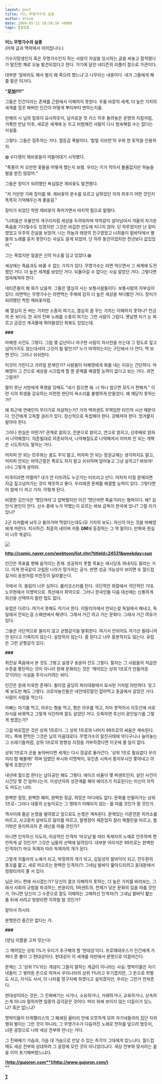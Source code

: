 ```yaml
---
layout: post
title: 어느 무명가수의 실종
author: drkim
date: 2009-05-21 18:58:59 +0900
tags: [컬럼]
---
```

**어느 무명가수의 실종**  
(어제 글과 맥락에서 이어집니다.)

가수지망생인지 혹은 무명가수인지 하는 사람이 자살을 암시하는 글을 써놓고 잠적했다가 탈진한 채로 오늘 발견되었다고 한다. 거기에 달린 네티즌의 리플이 참으로 가관이다. 

대부분 ‘알바라도 해서 벌지 왜 죽으려 했느냐’고 나무라는 내용이다. 내가 그들에게 해줄 말은 이거다. 

**“足加!!!!”**

그들은 인간이라는 존재를 근원에서 이해하지 못한다. 우물 바깥의 세계, 더 높은 가치의 세계를 힐끗 봐버린 인간이 어떻게 뿌리부터 변하는지를. 

만해의 시 님의 침묵이 묘사하듯이, 날카로운 첫 키스 이후 돌려놓은 운명의 지침처럼, 거룩한 만남 이후, 새로운 세계에 눈 뜨고 비범해진 사람이 다시 범속해질 수는 없다는 사실을. 

그렇다. 그들은 질투하는 거다. 열등감 폭발이다. ‘칼릴 지브란’의 우화 한 토막을 인용하자.

**◎** 수다쟁이 제비꽃들이 떠들어대기 시작했다. 

"폭풍이 저 오만한 꽃들을 어떻게 했는지 보렴. 우리는 키가 작아서 볼품없지만 하늘을 벌을 받진 않았어.“ 

그들은 장미가 되려했던 욕심많은 제비꽃도 발견했다. 

"저 거만한 가짜 장미를 봐. 제비꽃의 분수를 모르고 날뛰었던 자의 최후가 어떤 것인지 똑똑히 기억해두는게 좋을걸."

장미가 되었던 착한 제비꽃이 죽어가면서 마지막 힘으로 말했다. 

"너희들은 우물안의 개구리처럼 세상을 두려워하며 악착같이 살아남아서 겨울의 차가운 죽음을 기다릴수도 있겠지만 그것은 비겁한 안도에 지나지 않아. 단 하루였지만 난 장미였었고 우주의 진실을 보았어. 나는 하늘과 태양의 친구였었고 너희들이 밑바닥에서 별들의 노래를 듣지 못한다는 사실도 알게 되었어. 단 하루 동안이었지만 천년보다 값있었어."

그는 죽었지만 얼굴은 신의 미소를 담고 있었다.**◎** 

세상에는 죽음과도 바꿀 수 없는 가치가 있다. 무명가수는 라면 먹으면서 그 세계에 도전했던 거다. 더 높은 세계를 보았던 거다. 되돌아갈 수 없다는 사실 알았던 거다. 그렇다면 엄숙해져야 한다. 

네티즌들이 왜 화가 났을까. 그들은 열심히 사는 보통사람들이다. 보통사람의 자부심이 있다. 라면먹는 무명가수는 라면먹는 주제에 감히 더 높은 세상을 쳐다봤던 거다. 장미가 되려했던 착한 제비꽃처럼.

왜 열심히 돈 버는 가치만 소중히 여기고, 열심히 꿈 꾸는 가치는 이해하지 못하나? 천금의 돈 보다도 한 곡의 진짜 노래를 소중히 여기는 그런 사람이 그립다. 옛날엔 자기 눈 찌르고 금강산 계곡물에 뛰어들었던 최북도 있었는데. 

**###**

마해영 사건도 그렇다. 그럼 몇 십년이나 야구한 사람이 자서전을 쓰는데 그 정도로 짚고넘어가지도 않는대서야 그것이 될 말인가? 누가 마약하는지는 구단에서 다 안다. 딱 보면 안다. 그러나 쉬쉬한다.

이것이 가린다고 가려질 문제인가? 사람들이 마해영에게 화를 내는 이유는 간단하다. 마해영이 그 건으로 세상을 시끄럽게 할 뿐 문제를 해결할 능력이 없다고 보는 거다. 과연 그럴까?

딸이 못난 서방에게 폭행을 당해도 “네가 참으면 돼. 너 하나 참으면 모두가 편해져.” 이런 식의 희생을 강요하는 미련한 판단이 옥소리를 불행하게 만들었다. 왜 깨닫지 못하는가?

왜 최근에 연예인이 무더기로 자살하는가? 거의 백퍼센트 무책임한 타인의 시선 때문이다. 인간에게 고독할 권리가 있다. 정신적으로 독립해야 한다. 강해져야 한다. 엉겨붙지 말아야 한다.

그러나 현실은 어떤가? 관계로 얽히고, 친분으로 얽히고, 연고로 얽히고, 선후배로 얽혀서 나약해졌다. 의존될대로 의존되어서, 나약해질도로 나약해져서 어차피 안 되는 개혁은 시도하지도 말자는 거다.

어차피 안 되는 민주화는 꿈도 꾸지 말고, 어차피 안 되는 정권교체는 생각하지도 말고, 어차피 안되는 마약근절은 폭로도 하지 말고 쉬쉬하며 덮어놓고 그냥 살자고? 바보야! 너나 그렇게 살아라. 

미국이라면 어떨까? 내가 안 터뜨려도 누군가는 터뜨리고 만다. 어차피 터질 문제라면 지금 짚고넘어가는 것이 깨끗하고 좋다. 우리에겐 문제를 해결할 능력이 있다. 그렇다면 이 참에 다 까고 가자. 이렇게 된다.

비열한 김인식은 ‘명단까라’고 압박했지만 이건 ‘명단까면 죽음’이라는 협박이다. 왜? 김인식 본인이 안다. 선수 중에 누가 약했는지 모르는 바보 감독이 한국에 있나? 그럴 리가 있나? 

2군 라커룸에 놔두고 돌아가며 먹었다는데도(모 기자의 보도). 자신이 아는 것을 마해영에게 까란다. 치사하긴. 최훈의 네이버 카툰 **GM**에 등장하는 그 약 말이다. 만화와 현실이 너무 똑같다.

![](/files/attach/images/199/294/030/0023.GIF)

**http://comic.naver.com/webtoon/list.nhn?titleId=24531&weekday=sun**

인간은 목표를 향해 움직이는 존재. 성공하지 못할 목표는 애시당초 꺼내지도 말라는 거다. 이게 한국같이 고립된 나라가 망가지는 공식. 반면 성공 가능성이 보이면 또 월드컵 길거리 응원처럼 미친듯이 달라붙는다. 

극에서 극. 쏠림이 너무 심하다. 롤러코스터를 탄다. 극단적인 좌절에서 극단적인 기대. 노무현에서 이명박으로. 최선에서 최악으로. 그러니 한국인들 다음 대선에는 신통하게 최선을 선택하지 말란 법도 없다. 

유럽은 다르다. 여기서 못해도 저기서 한다. 이탈리아에서 안되는걸 독일에서 해내고, 독일에서 안되는걸 스웨덴에서 해낸다. 그래서 거긴 까고 가는 문화다. 그래서 거긴 여유가 있다. 

그들은 극단적으로 쏠리지 않고 균형감각을 발휘한다. 여기서 안되어도 저기선 될테니까 안 된다고 기죽이지 않는다. 실망하지 않는다. 좀 된다고 너무 흥분하지도 않는다. 유럽은 그런 균형감각 있다.

**###**

최진실 죽음에서 본 것도 그렇고 설경구 송윤아 건도 그렇다. 필자는 그 사람들의 저급한 수준을 통탄하는 것이 아니라 원래 문화라는 것은 ‘깨어있는 상위 1프로가 만들어온 것’이라는 사실을 주지시키려는 바다. 

인간은 원래 미욱한 존재다. 윌리엄 골딩의 파리대왕에서 묘사된 거처럼 야만하다. 엊그제 보도만 해도 그렇다. 크로마뇽인들은 네안데르탈인 잡아먹고 동굴에서 살았던 거다. 사람이 사람을 먹는다.

아빠는 아기를 먹고, 아우는 형을 먹고, 형은 아우를 먹고, 차마 못먹어서 이웃간에 서로 자식을 바꿔먹고 그렇게 식인하며 잘도 살았던 거다. 오죽하면 루신이 광인일기를 그렇게 썼겠는가? 

그걸 바로잡은 것은 상위 1프로다. 그 상위 1프로와 나머지 99프로의 싸움은 계속된다. 어느 쪽에 편먹든 그것은 님의 마음대로다. 무명가수의 탈진사태에 악다구니나 늘어놓는 그 쓰레기들처럼, 상위 1프로의 방향성 지정을 거부하겠다면 이곳에 올 일이 없다. 

상위 1프로가 끈을 놓아버리면 세계는 다시 정글로 돌아간다. ‘상위 1프로 필요없다 우리끼리 함 해볼께!’ 하며 덤볐던 부시와 이명박이, 유인촌 시켜서 황지우시인 쫓아내고 어떻게 조졌던가?

내년에 월드컵 한다는 남아공만 해도 그렇다. 에이즈 비율이 몇 퍼센트인지. 살인 사건이 시간당 몇 건 일어나는지. 미성년자와 성관계를 해야 에이즈가 치료된다는 미신이 아직도 떠도는 나라. 

완벽한 절망, 완벽한 폐허, 완벽한 정글, 희망은 어디에도 없다. 문화를 만들어가는 상위 1프로- 그러나 대중의 눈높이로는 그 행태가 이해되지 않는- 를 따를 것인가 말 것인가.

역사이래 줄곧 논쟁을 벌여왔고 앞으로도 논쟁은 계속된다. 문제있는 이혼전문 피카소를 따르고, 사고뭉치 살바도르 달리를 따르고, 말썽장이 재혼업자 찰리 채플린을 따르고, 벌거벗은 윤리파괴자 존 레넌을 따를 것인가? 

아니면 인자하신 지도자, 이상적인 인격자 ‘마오님’을 따라 독재자의 노예로 안주하며 편안하게 살 것인가? 그것은 님들의 선택에 달려있다. 대부분 어리석은 99프로는 완벽한 인격자(?) 마오 독재자 따라 독재자의 개가 된다.

그렇게 히틀러의 노예가 되고, 박정희의 개가 되고, 김일성의 발바닥이 되고, 전두환의 똥꼬를 핥고, 새로 떠오르는 완벽한 인격자(?) 그네님 발바닥 핥아드리려고 동대문에서 청량리까지 줄 서 있다.

님은 어느 편에 서시겠는가? 당신이 결코 이해하지 못하는, 더 높은 가치를 바라보는, 그래서 사회의 규범을 파괴하는, 반윤리의, 1퍼센트의, 천재가 낳은 문화의 길을 따를 것인가, 아니면 당신이 그 수준으로 잘도 이해하는 고매하신 인격자(?) 그네님 발바닥 핥는 줄 뒤에 서려고 청량리편 지하철 탈 것인가?

알아서 하시라.

분명한건 중간은 없다는 거.

**###**

(양님 리플을 고쳐 잇는다)

그 깨어있는 상위 1%가 우리가 추구해야 할 ‘현대성’이다. 프로메테우스가 인간에게 가져다 준 불이 그 현대성이다. 현대성이 이 세계를 야만에서 문명으로 이끌어간다. 

문제는 그 ‘상위 1%’라는 개념이 그들이 말하는 계급이 아니라는 사실. 명박이들은 자기네들이 그 쌓아둔 돈으로 따져서 우리나라의 상위 1%라고 우기겠지만, 그 돈으로 학벌도 사고, 지식도 사서, 이 나라를 영구지배 하겠다고 설치겠지만, 우리는 그런거 안쳐준다. 

현대성이라는 것은, 그 진짜배기는 사거나, 소유하거나, 거래하거나, 교육하거나, 상속하는게 아니라 말하자면 일종의 감각같은 것이다. 머리 위에 보이지 않는 더듬이가 있느냐? 혹은 없느냐? 

명박이들이 타워팰리스의 그 폐쇄된 울타리 안에 오붓하게 모여 자기네들끼리 집단 자위행위 벌이는 그런 것이 아니라, 그 무명가수가 다듬어진 노래로 천하를 덮으려 했듯이, 너른 광장으로 나와 세상 전부와 만나는 거다.

그 진짜배기 가슴과, 가슴 대 가슴으로 만날 수 있는 촉각이 그대에게 있느냐다. 월드컵 때도 세상 전부와 상대하려 그 광장에 모인 것이 아니었더냐다. 세상 전부와 맞서려는 꿈을 이미 포기해버렸느냐다.

[**http://gujoron.com**](http://www.gujoron.com/)**  
** 

**∑**